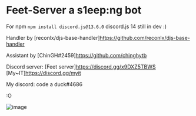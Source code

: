 # Feet-Server a s1eep:ng bot

For npm
`npm install discord.js@13.6.0` discord.js 14 still in dev :)

Handler by [reconlx/djs-base-handler]https://github.com/reconlx/djs-base-handler

Assistant by [ChinGH#2459]https://github.com/chinghytb

Discord server:
[Feet server]https://discord.gg/x9DXZ5TBWS
[My~IT]https://discord.gg/myit 

My discord: code a duck#4686

:O


![image](https://user-images.githubusercontent.com/84770234/158231122-9d045eb5-446a-485f-bf2f-fceeb270d419.png)
